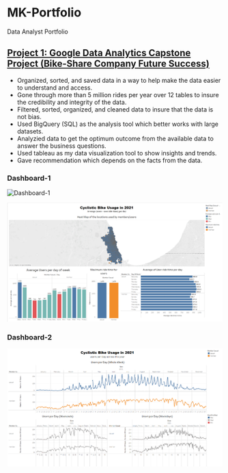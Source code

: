 # MK-Portfolio
Data Analyst Portfolio

## [Project 1: Google Data Analytics Capstone Project (Bike-Share Company Future Success)](https://github.com/Muhanned-Kamar/Project-1-GDAPC-Capstone-project)

- Organized, sorted, and saved data in a way to help make the data easier to understand and access.
- Gone through more than 5 million rides per year over 12 tables to insure the credibility and integrity of the data.
- Filtered, sorted, organized, and cleaned data to insure that the data is not bias.
- Used BigQuery (SQL) as the analysis tool which better works with large datasets.
- Analyzied data to get the optimum outcome from the available data to answer the business questions.
- Used tableau as my data visualization tool to show insights and trends.
- Gave recommendation which depends on the facts from the data.

### Dashboard-1

![Dashboard-1](https://user-images.githubusercontent.com/105308533/168097160-e03f90ec-0e7f-4f72-8404-8fbc6b8d6d87.png)

![](https://github.com/Muhanned-Kamar/MK-Portfolio/blob/main/Images/Dashboard-1.png)


### Dashboard-2


![](https://github.com/Muhanned-Kamar/MK-Portfolio/blob/main/Images/Dashboard-2.png)
